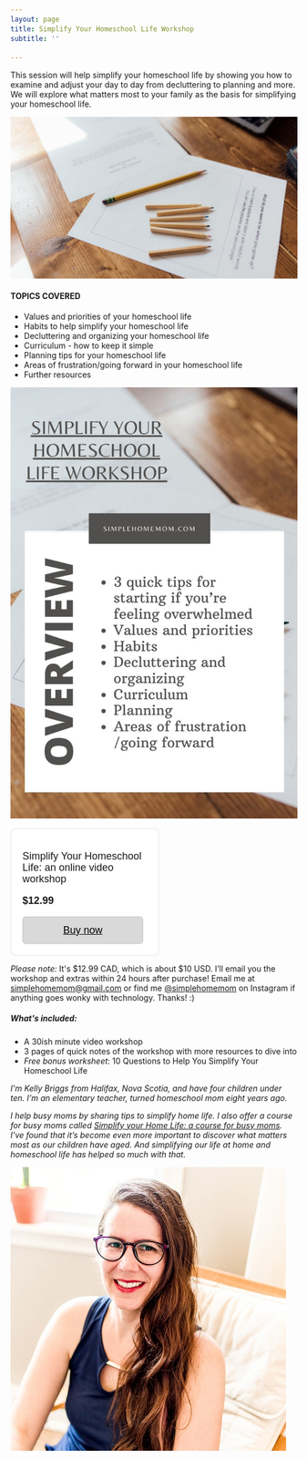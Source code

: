 ```yaml
---
layout: page
title: Simplify Your Homeschool Life Workshop
subtitle: ''

---
```

This session will help simplify your homeschool life by showing you how to examine and adjust your day to day from decluttering to planning and more. We will explore what matters most to your family as the basis for simplifying your homeschool life.

![](/uploads/simple-homeschooling-shm.jpg)

#### **TOPICS COVERED**

* Values and priorities of your homeschool life
* Habits to help simplify your homeschool life
* Decluttering and organizing your homeschool life
* Curriculum - how to keep it simple
* Planning tips for your homeschool life
* Areas of frustration/going forward in your homeschool life
* Further resources

![An image overview of the course.](/uploads/simplify-your-homeschool-life-workshop.jpg "Simplify Your Homeschool Life Workshop")

<div style="
overflow: auto;
display: flex;
flex-direction: column;
justify-content: flex-end;
align-items: center;
width: 258.96px;
background: #FFFFFF;
border: 1px solid rgba(0, 0, 0, 0.1);
box-shadow: -2px 10px 5px rgba(0, 0, 0, 0);
border-radius: 10px;
font-family: SQ Market, SQ Market, Helvetica, Arial, sans-serif;
">
<div style="padding: 20px;">
<p style="
font-size: 18px;
line-height: 20px;
">Simplify Your Homeschool Life: an online video workshop</p>
<p style="
font-size: 18px;
line-height: 20px;
font-weight: 600;
">$12.99</p>
<a target="_blank" href="https://checkout.square.site/merchant/MLPD1STHM0KXZ/checkout/22TJ5BKW4BN45QO6BVYHAFJX?src=embed" style="
display: inline-block;
font-size: 18px;
line-height: 48px;
height: 48px;
color: #000000;
min-width: 212px;
background-color: #d9d9d9;
text-align: center;
box-shadow: 0 0 0 1px rgba(0,0,0,.1) inset;
border-radius: 6px;
">Buy now</a>
</div>
</div>

_Please note:_ It's $12.99 CAD, which is about $10 USD. I’ll email you the workshop and extras within 24 hours after purchase! Email me at simplehomemom@gmail.com or find me [@simplehomemom](https://www.instagram.com/simplehomemom) on Instagram if anything goes wonky with technology. Thanks! :)

##### What's included:

* A 30ish minute video workshop
* 3 pages of quick notes of the workshop with more resources to dive into
* _Free bonus worksheet_: 10 Questions to Help You Simplify Your Homeschool Life

_I'm Kelly Briggs from Halifax, Nova Scotia, and have four children under ten. I’m an elementary teacher, turned homeschool mom eight years ago._

_I help busy moms by sharing tips to simplify home life. I also offer a course for busy moms called_ [_Simplify your Home Life: a course for busy moms_](https://www.simplehomemom.com/course/)_. I've found that it’s become even more important to discover what matters most as our children have aged. And simplifying our life at home and homeschool life has helped so much with that._

![](/uploads/headshot.jpg)